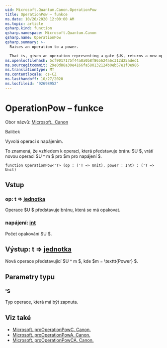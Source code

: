 ```yaml
---
uid: Microsoft.Quantum.Canon.OperationPow
title: OperationPow – funkce
ms.date: 10/26/2020 12:00:00 AM
ms.topic: article
qsharp.kind: function
qsharp.namespace: Microsoft.Quantum.Canon
qsharp.name: OperationPow
qsharp.summary: >-
  Raises an operation to a power.

  That is, given an operation representing a gate $U$, returns a new operation $U^m$ for a power $m$.
ms.openlocfilehash: 5cf9017175f44a8a0b8f865624a6c312d25aded1
ms.sourcegitcommit: 29e0d88a30e4166fa580132124b0eb57e1f0e986
ms.translationtype: MT
ms.contentlocale: cs-CZ
ms.lasthandoff: 10/27/2020
ms.locfileid: "92698952"
---
```

# <a name="operationpow-function"></a>OperationPow – funkce

Obor názvů: [Microsoft.. Canon](xref:Microsoft.Quantum.Canon)

Balíček [](https://nuget.org/packages/)


Vyvolá operaci s napájením.

To znamená, že vzhledem k operaci, která představuje bránu $U $, vrátí novou operaci $U ^ m $ pro $m pro napájení $.

```qsharp
function OperationPow<'T> (op : ('T => Unit), power : Int) : ('T => Unit)
```


## <a name="input"></a>Vstup

### <a name="op--t--unit"></a>op: t => [jednotka](xref:microsoft.quantum.lang-ref.unit) 

Operace $U $ představuje bránu, která se má opakovat.


### <a name="power--int"></a>napájení: [int](xref:microsoft.quantum.lang-ref.int)

Počet opakování $U $.



## <a name="output--t--unit"></a>Výstup: t => [jednotka](xref:microsoft.quantum.lang-ref.unit) 

Nová operace představující $U ^ m $, kde $m = \texttt{Power} $.

## <a name="type-parameters"></a>Parametry typu

### <a name="t"></a>'S

Typ operace, která má být zapnuta.

## <a name="see-also"></a>Viz také

- [Microsoft. proOperationPowC. Canon.](xref:Microsoft.Quantum.Canon.OperationPowC)
- [Microsoft. proOperationPowA. Canon.](xref:Microsoft.Quantum.Canon.OperationPowA)
- [Microsoft. proOperationPowCA. Canon.](xref:Microsoft.Quantum.Canon.OperationPowCA)